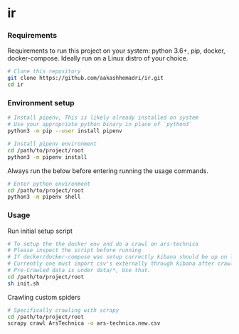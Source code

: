 # ir

### Requirements

Requirements to run this project on your system: python 3.6+, pip, docker, docker-compose. Ideally run on a Linux distro of your choice.

```bash
# Clone this repository
git clone https://github.com/aakashhemadri/ir.git
cd ir
```

### Environment setup

```bash
# Install pipenv, This is likely already installed on system
# Use your appropriate python binary in place of `python3`
python3 -m pip --user install pipenv
```

```bash
# Install pipenv environment
cd /path/to/project/root
python3 -m pipenv install
```

Always run the below before entering running the usage commands.

```bash
# Enter python environment
cd /path/to/project/root
python3 -m pipenv shell
```

### Usage

Run initial setup script

```bash
# To setup the the docker env and do a crawl on ars-technica
# Please inspect the script before running
# If docker/docker-compose was setup correctly kibana should be up on localhost:5601
# Currently one must import csv's externally through kibana after crawling sites.
# Pre-Crawled data is under data/*, Use that. 
cd /path/to/project/root
sh init.sh
```

Crawling custom spiders

```bash
# Specifically crawling with scrapy
cd /path/to/project/root
scrapy crawl ArsTechnica -o ars-technica.new.csv
```

